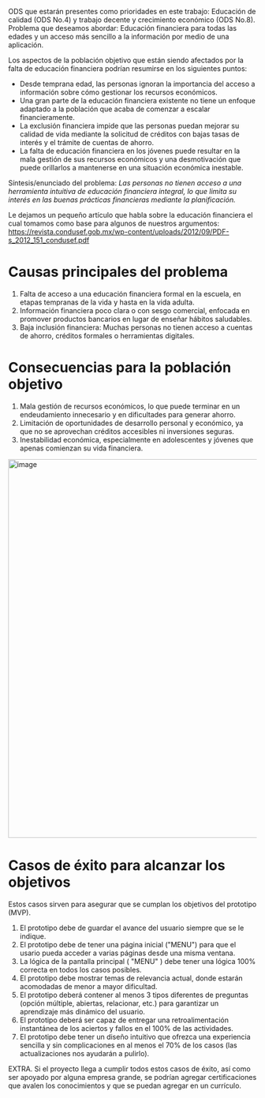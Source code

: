 ODS que estarán presentes como prioridades en este trabajo: Educación de calidad (ODS No.4) y trabajo decente y crecimiento económico (ODS No.8).
Problema que deseamos abordar: Educación financiera para todas las edades y un acceso más sencillo a la información por medio de una aplicación.

Los aspectos de la población objetivo que están siendo afectados por la falta de educación financiera podrían resumirse en los siguientes puntos:

- Desde temprana edad, las personas ignoran la importancia del acceso a información sobre cómo gestionar los recursos económicos.
- Una gran parte de la educación financiera existente no tiene un enfoque adaptado a la población que acaba de comenzar a escalar financieramente.
- La exclusión financiera impide que las personas puedan mejorar su calidad de vida mediante la solicitud de créditos con bajas tasas de interés y el trámite de cuentas de ahorro.
- La falta de educación financiera en los jóvenes puede resultar en la mala gestión de sus recursos económicos y una desmotivación que puede orillarlos a mantenerse en una situación económica inestable. 

Síntesis/enunciado del problema:
*Las personas no tienen acceso a una herramienta intuitiva de educación financiera integral, lo que limita su interés en las buenas prácticas financieras mediante la planificación.*

Le dejamos un pequeño artículo que habla sobre la educación financiera el cual tomamos como base para algunos de nuestros argumentos: https://revista.condusef.gob.mx/wp-content/uploads/2012/09/PDF-s_2012_151_condusef.pdf 

# Causas principales del problema
1. Falta de acceso a una educación financiera formal en la escuela, en etapas tempranas de la vida y hasta en la vida adulta.
2. Información financiera poco clara o con sesgo comercial, enfocada en promover productos bancarios en lugar de enseñar hábitos saludables.
3. Baja inclusión financiera: Muchas personas no tienen acceso a cuentas de ahorro, créditos formales o herramientas digitales.

# Consecuencias para la población objetivo
1. Mala gestión de recursos económicos, lo que puede terminar en un endeudamiento innecesario y en dificultades para generar ahorro.
2. Limitación de oportunidades de desarrollo personal y económico, ya que no se aprovechan créditos accesibles ni inversiones seguras.
3. Inestabilidad económica, especialmente en adolescentes y jóvenes que apenas comienzan su vida financiera.

<img width="1024" height="768" alt="image" src="https://github.com/user-attachments/assets/865b3f49-2191-4133-910d-c14f698c7351" />

# Casos de éxito para alcanzar los objetivos

Estos casos sirven para asegurar que se cumplan los objetivos del prototipo (MVP).

1. El prototipo debe de guardar el avance del usuario siempre que se le indique.
2. El prototipo debe de tener una página inicial ("MENU") para que el usario pueda acceder a varias páginas desde una misma ventana.
3. La lógica de la pantalla principal ( "MENU" ) debe tener una lógica 100% correcta en todos los casos posibles.
4. El prototipo debe mostrar temas de relevancia actual, donde estarán acomodadas de menor a mayor dificultad.
5. El prototipo deberá contener al menos 3 tipos diferentes de preguntas (opción múltiple, abiertas, relacionar, etc.) para garantizar un aprendizaje más dinámico del usuario.
6. El prototipo deberá ser capaz de entregar una retroalimentación instantánea de los aciertos y fallos en el 100% de las actividades.
7. El prototipo debe tener un diseño intuitivo que ofrezca una experiencia sencilla y sin complicaciones en al menos el 70% de los casos (las actualizaciones nos ayudarán a pulirlo).

EXTRA. Si el proyecto llega a cumplir todos estos casos de éxito, así como ser apoyado por alguna empresa grande, se podrían agregar certificaciones que avalen los conocimientos y que se puedan agregar en un currículo.
